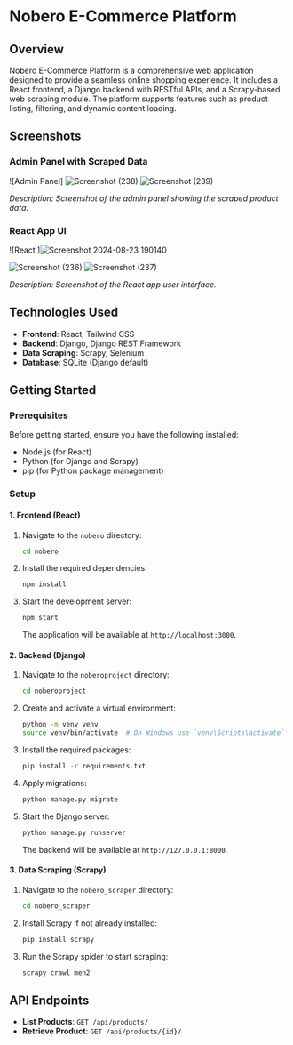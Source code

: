 # Nobero E-Commerce Platform

## Overview

Nobero E-Commerce Platform is a comprehensive web application designed to provide a seamless online shopping experience. It includes a React frontend, a Django backend with RESTful APIs, and a Scrapy-based web scraping module. The platform supports features such as product listing, filtering, and dynamic content loading.

## Screenshots

### Admin Panel with Scraped Data


![Admin Panel]
![Screenshot (238)](https://github.com/user-attachments/assets/21249235-0345-41ea-8d30-85c388f3bebd)
![Screenshot (239)](https://github.com/user-attachments/assets/a77b4b64-7e46-4b43-b1a5-c663b425b087)

*Description: Screenshot of the admin panel showing the scraped product data.*

### React App UI

![React ]![Screenshot 2024-08-23 190140](https://github.com/user-attachments/assets/8a948d7e-69a0-4b51-8568-82c8daaa3a46)

![Screenshot (236)](https://github.com/user-attachments/assets/36151849-fd84-49d8-b372-b906fcdc7ee4)
![Screenshot (237)](https://github.com/user-attachments/assets/ede4ee50-6e0a-4fb3-a4bd-f22b1efbed27)



*Description: Screenshot of the React app user interface.*

## Technologies Used

- **Frontend**: React, Tailwind CSS
- **Backend**: Django, Django REST Framework
- **Data Scraping**: Scrapy, Selenium
- **Database**: SQLite (Django default)

## Getting Started

### Prerequisites

Before getting started, ensure you have the following installed:

- Node.js (for React)
- Python (for Django and Scrapy)
- pip (for Python package management)

### Setup

#### 1. Frontend (React)

1. Navigate to the `nobero` directory:
    ```bash
    cd nobero
    ```

2. Install the required dependencies:
    ```bash
    npm install
    ```

3. Start the development server:
    ```bash
    npm start
    ```
    The application will be available at `http://localhost:3000`.

#### 2. Backend (Django)

1. Navigate to the `noberoproject` directory:
    ```bash
    cd noberoproject
    ```

2. Create and activate a virtual environment:
    ```bash
    python -m venv venv
    source venv/bin/activate  # On Windows use `venv\Scripts\activate`
    ```

3. Install the required packages:
    ```bash
    pip install -r requirements.txt
    ```

4. Apply migrations:
    ```bash
    python manage.py migrate
    ```

5. Start the Django server:
    ```bash
    python manage.py runserver
    ```
    The backend will be available at `http://127.0.0.1:8000`.

#### 3. Data Scraping (Scrapy)

1. Navigate to the `nobero_scraper` directory:
    ```bash
    cd nobero_scraper
    ```

2. Install Scrapy if not already installed:
    ```bash
    pip install scrapy
    ```

3. Run the Scrapy spider to start scraping:
    ```bash
    scrapy crawl men2
    ```

## API Endpoints

- **List Products**: `GET /api/products/`
- **Retrieve Product**: `GET /api/products/{id}/`

